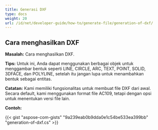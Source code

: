 ```yaml
---
title: Generasi DXF
type: docs
weight: 20
url: /id/net/developer-guide/how-to/generate-file/generation-of-dxf/
---
```


## **Cara menghasilkan DXF**

**Masalah:** Cara menghasilkan DXF.

**Tips:** Untuk ini, Anda dapat menggunakan berbagai objek untuk menggambar bentuk seperti LINE, CIRCLE, ARC, TEXT, POINT, SOLID, 3DFACE, dan POLYLINE, setelah itu jangan lupa untuk menambahkan bentuk sebagai entitas.

**Catatan:** Kami memiliki fungsionalitas untuk membuat file DXF dari awal. Secara default, kami menggunakan format file AC109, tetapi dengan opsi untuk menentukan versi file lain.

**Contoh:**

{{< gist "aspose-com-gists" "9a239eab0b9dda0e1c54be533ea399bb" "generation-of-dxf.cs" >}}
